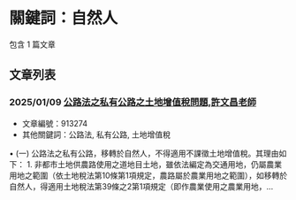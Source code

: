 # 關鍵詞：自然人

包含 1 篇文章

## 文章列表

### 2025/01/09 [公路法之私有公路之土地增值稅問題,許文昌老師](../../articles/913274_%E5%85%AC%E8%B7%AF%E6%B3%95%E4%B9%8B%E7%A7%81%E6%9C%89%E5%85%AC%E8%B7%AF%E4%B9%8B%E5%9C%9F%E5%9C%B0%E5%A2%9E%E5%80%BC%E7%A8%85%E5%95%8F%E9%A1%8C%2C%E8%A8%B1%E6%96%87%E6%98%8C%E8%80%81%E5%B8%AB.md)
- 文章編號：913274
- 其他關鍵詞：公路法, 私有公路, 土地增值稅

• (一) 公路法之私有公路，移轉於自然人，不得適用不課徵土地增值稅。其理由如下： 1. 非都市土地供農路使用之道地目土地，雖依法編定為交通用地，仍屬農業用地之範圍（依土地稅法第10條第1項規定，農路屬於農業用地之範圍），如移轉於自然人，得適用土地稅法第39條之2第1項規定（即作農業使用之農業用地，...
